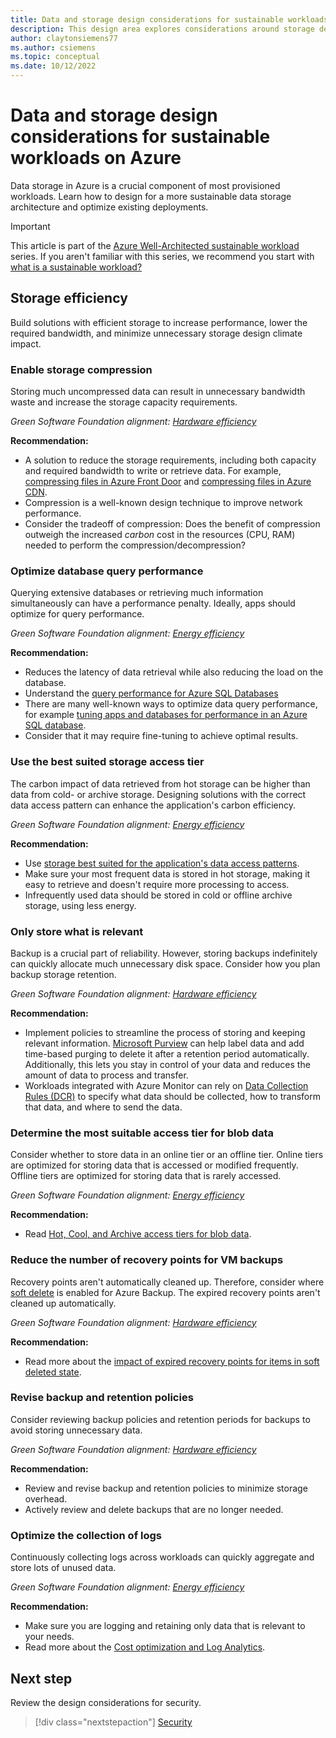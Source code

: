 ```yaml
---
title: Data and storage design considerations for sustainable workloads on Azure
description: This design area explores considerations around storage design for sustainable workloads on Azure.
author: claytonsiemens77
ms.author: csiemens
ms.topic: conceptual
ms.date: 10/12/2022
---
```


# Data and storage design considerations for sustainable workloads on Azure

Data storage in Azure is a crucial component of most provisioned workloads. Learn how to design for a more sustainable data storage architecture and optimize existing deployments.

> [!IMPORTANT]
> This article is part of the [Azure Well-Architected sustainable workload](index.yml) series. If you aren't familiar with this series, we recommend you start with [what is a sustainable workload?](sustainability-get-started.md#what-is-a-sustainable-workload)

## Storage efficiency

Build solutions with efficient storage to increase performance, lower the required bandwidth, and minimize unnecessary storage design climate impact.

### Enable storage compression

Storing much uncompressed data can result in unnecessary bandwidth waste and increase the storage capacity requirements.

*Green Software Foundation alignment: [Hardware efficiency](sustainability-design-principles.md#hardware-efficiency)*

**Recommendation:**

- A solution to reduce the storage requirements, including both capacity and required bandwidth to write or retrieve data. For example, [compressing files in Azure Front Door](/azure/frontdoor/standard-premium/how-to-compression) and [compressing files in Azure CDN](/azure/cdn/cdn-improve-performance).
- Compression is a well-known design technique to improve network performance.
- Consider the tradeoff of compression: Does the benefit of compression outweigh the increased *carbon* cost in the resources (CPU, RAM) needed to perform the compression/decompression?

### Optimize database query performance

Querying extensive databases or retrieving much information simultaneously can have a performance penalty. Ideally, apps should optimize for query performance.

*Green Software Foundation alignment: [Energy efficiency](sustainability-design-principles.md#energy-efficiency)*

**Recommendation:**

- Reduces the latency of data retrieval while also reducing the load on the database.
- Understand the [query performance for Azure SQL Databases](/azure/azure-sql/database/query-performance-insight-use)
- There are many well-known ways to optimize data query performance, for example [tuning apps and databases for performance in an Azure SQL database](/azure/azure-sql/database/performance-guidance).
- Consider that it may require fine-tuning to achieve optimal results.

### Use the best suited storage access tier

The carbon impact of data retrieved from hot storage can be higher than data from cold- or archive storage. Designing solutions with the correct data access pattern can enhance the application's carbon efficiency.

*Green Software Foundation alignment: [Energy efficiency](sustainability-design-principles.md#energy-efficiency)*

**Recommendation:**

- Use [storage best suited for the application's data access patterns](/azure/architecture/guide/design-principles/use-best-data-store).
- Make sure your most frequent data is stored in hot storage, making it easy to retrieve and doesn't require more processing to access.
- Infrequently used data should be stored in cold or offline archive storage, using less energy.

### Only store what is relevant

Backup is a crucial part of reliability. However, storing backups indefinitely can quickly allocate much unnecessary disk space. Consider how you plan backup storage retention.

*Green Software Foundation alignment: [Hardware efficiency](sustainability-design-principles.md#hardware-efficiency)*

**Recommendation:**

- Implement policies to streamline the process of storing and keeping relevant information. [Microsoft Purview](/azure/purview/overview) can help label data and add time-based purging to delete it after a retention period automatically. Additionally, this lets you stay in control of your data and reduces the amount of data to process and transfer.
- Workloads integrated with Azure Monitor can rely on [Data Collection Rules (DCR)](/azure/azure-monitor/essentials/data-collection-rule-overview) to specify what data should be collected, how to transform that data, and where to send the data.

### Determine the most suitable access tier for blob data

Consider whether to store data in an online tier or an offline tier. Online tiers are optimized for storing data that is accessed or modified frequently. Offline tiers are optimized for storing data that is rarely accessed.

*Green Software Foundation alignment: [Energy efficiency](sustainability-design-principles.md#energy-efficiency)*

**Recommendation:**

- Read [Hot, Cool, and Archive access tiers for blob data](/azure/storage/blobs/access-tiers-overview).
  
### Reduce the number of recovery points for VM backups

Recovery points aren't automatically cleaned up. Therefore, consider where [soft delete](/azure/backup/backup-azure-security-feature-cloud) is enabled for Azure Backup. The expired recovery points aren't cleaned up automatically.

*Green Software Foundation alignment: [Hardware efficiency](sustainability-design-principles.md#hardware-efficiency)*

**Recommendation:**

- Read more about the [impact of expired recovery points for items in soft deleted state](/azure/backup/manage-recovery-points#impact-of-expired-recovery-points-for-items-in-soft-deleted-state).

### Revise backup and retention policies

Consider reviewing backup policies and retention periods for backups to avoid storing unnecessary data.

*Green Software Foundation alignment: [Hardware efficiency](sustainability-design-principles.md#hardware-efficiency)*

**Recommendation:**

- Review and revise backup and retention policies to minimize storage overhead.
- Actively review and delete backups that are no longer needed.

### Optimize the collection of logs

Continuously collecting logs across workloads can quickly aggregate and store lots of unused data.

*Green Software Foundation alignment: [Energy efficiency](sustainability-design-principles.md#energy-efficiency)*

**Recommendation:**

- Make sure you are logging and retaining only data that is relevant to your needs.
- Read more about the [Cost optimization and Log Analytics](/azure/well-architected/services/monitoring/log-analytics/cost-optimization).

## Next step

Review the design considerations for security.

> [!div class="nextstepaction"]
> [Security](sustainability-security.md)
